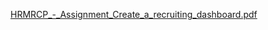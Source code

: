 [HRMRCP_-_Assignment_Create_a_recruiting_dashboard.pdf](https://github.com/user-attachments/files/16094592/HRMRCP_-_Assignment_Create_a_recruiting_dashboard.pdf)
